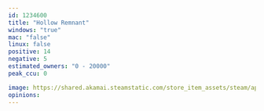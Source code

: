 ```yaml
---
id: 1234600
title: "Hollow Remnant"
windows: "true"
mac: "false"
linux: false
positive: 14
negative: 5
estimated_owners: "0 - 20000"
peak_ccu: 0

image: https://shared.akamai.steamstatic.com/store_item_assets/steam/apps/1234600/header.jpg?t=1715714304
opinions:
---
```

